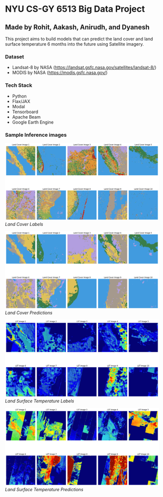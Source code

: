 # NYU CS-GY 6513 Big Data Project

## Made by Rohit, Aakash, Anirudh, and Dyanesh


This project aims to build models that can predict the land cover and land surface temperature 6 months into the future using Satellite imagery.

### Dataset
- Landsat-8 by NASA (https://landsat.gsfc.nasa.gov/satellites/landsat-8/)
- MODIS by NASA (https://modis.gsfc.nasa.gov/)
  
### Tech Stack
- Python
- Flax/JAX
- Modal
- Tensorboard
- Apache Beam
- Google Earth Engine

### Sample Inference images
![lc_labels](inference/lc_labels.png)
*Land Cover Labels*

![lc_preds](inference/lc_preds.png)
*Land Cover Predictions*

![lst_labels](inference/lst_preds.png)
*Land Surface Temperature Labels*

![lst_preds](inference/lst_labels.png)
*Land Surface Temperature Predictions*